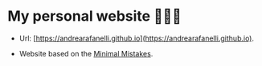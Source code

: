 # My personal website 👩🏻‍🎓
* Url: [https://andrearafanelli.github.io](https://andrearafanelli.github.io). 

* Website based on the
[Minimal Mistakes](http://mmistakes.github.io/minimal-mistakes).


